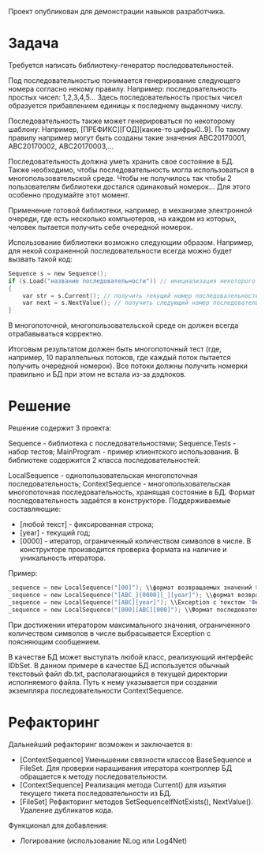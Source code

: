 Проект опубликован для демонстрации навыков разработчика.

# Задача

Требуется написать библиотеку-генератор последовательностей.

Под последовательностью понимается генерирование следующего номера согласно некому правилу. Например: последовательность простых чисел: 1,2,3,4,5... Здесь последовательность простых чисел образуется прибавлением единицы к последнему выданному числу.

Последовательность также может генерироваться по некоторому шаблону: Например, [ПРЕФИКС][ГОД][какие-то цифры0..9]. По такому правилу например могут быть созданы такие значения ABC20170001, ABC20170002, ABC20170003,...

Последовательность должна уметь хранить свое состояние в БД. Также необходимо, чтобы последовательность могла использоваться в многопользовательской среде. Чтобы не получилось так чтобы 2 пользователям библиотеки достался одинаковый номерок... Для этого особенно продумайте этот момент.

Применение готовой библиотеки, например, в механизме электронной очереди, где есть несколько компьютеров, на каждом из которых, человек пытается получить себе очередной номерок.

Использование библиотеки возможно следующим образом. Например, для некой сохраненной последовательности всегда можно будет вызвать такой код:

``` C sharp
Sequence s = new Sequence();
if (s.Load("название последовательности")) // инициализация некоторого генератора последовательности
{
    var str = s.Current(); // получить текущий номер последовательности
    var next = s.NextValue(); // получить следующий номер последовательности
}
```

В многопоточной, многопользовательской среде он должен всегда отрабавываться корректно.

Итоговым результатом должен быть многопоточный тест (где, например, 10 параллельных потоков, где каждый поток пытается получить очередной номерок). Все потоки должны получить номерки правильно и БД при этом не встала из-за дэдлоков.

# Решение

Решение содержит 3 проекта:

Sequence - библиотека с последовательностями;
Sequence.Tests - набор тестов;
MainProgram - пример клиентского использования.
В библиотеке содержится 2 класса последовательностей:

LocalSequence - однопользовательская многопоточная последовательность;
ContextSequence - многопользовательская многопоточная последовательность, хранящая состояние в БД.
Формат последовательность задаётся в конструкторе. Поддерживаемые составляющие:

* [любой текст] - фиксированная строка;
* [year] - текущий год;
* [0000] - итератор, ограниченный количеством символов в числе.
В конструкторе производится проверка формата на наличие и уникальность итератора.

Пример:

``` C sharp
_sequence = new LocalSequence("[00]"); \\формат возвращаемых значений 01, 02, 03...
_sequence = new LocalSequence("[ABC_][0000][_][year]"); \\формат возвращаемых значений ABC_0001_2018, ABC_0002_2018, ABC_0003_2018...
_sequence = new LocalSequence("[ABC][year]"); \\Exception с текстом 'Формат последовательности не содержит итератора'
_sequence = new LocalSequence("[000][ABC][000]"); \\Формат последовательности содержит больше одного итератора'
```

При достижении итератором максимального значения, ограниченного количеством символов в числе выбрасывается Exception с поясняющим сообщением.

В качестве БД может выступать любой класс, реализующий интерфейс IDbSet. В данном примере в качестве БД используется обычный текстовый файл db.txt, располагающийся в текущей директории исполняемого файла. Путь к нему указывается при создании экземпляра последовательности ContextSequence.

# Рефакторинг

Дальнейший рефакторинг возможен и заключается в:

* [ContextSequence] Уменьшении связности классов BaseSequence и FileSet. Для проверки наращивания итератора контроллер БД обращается к методу последовательности.
* [ContextSequence] Реализация метода Current() для изъятия текущего тикета последовательности из БД.
* [FileSet] Рефакторинг методов SetSequenceIfNotExists(), NextValue(). Удаление дубликатов кода.

Функционал для добавления:

* Логирование (использование NLog или Log4Net)
